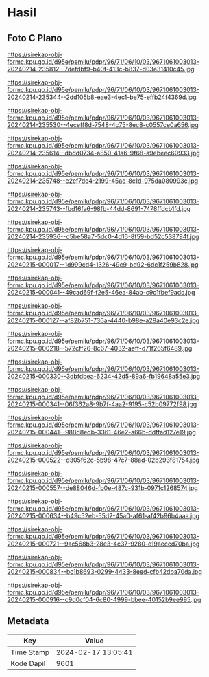 # Hasil

## Foto C Plano

https://sirekap-obj-formc.kpu.go.id/d95e/pemilu/pdpr/96/71/06/10/03/9671061003013-20240214-235812--7defdbf9-b40f-413c-b837-d03e31410c45.jpg

https://sirekap-obj-formc.kpu.go.id/d95e/pemilu/pdpr/96/71/06/10/03/9671061003013-20240214-235344--2dd105b8-eae3-4ec1-be75-effb24f4369d.jpg

https://sirekap-obj-formc.kpu.go.id/d95e/pemilu/pdpr/96/71/06/10/03/9671061003013-20240214-235530--4eceff8d-7548-4c75-8ec8-c0557ce0a656.jpg

https://sirekap-obj-formc.kpu.go.id/d95e/pemilu/pdpr/96/71/06/10/03/9671061003013-20240214-235614--dbdd0734-a850-41a6-9f68-a9ebeec60933.jpg

https://sirekap-obj-formc.kpu.go.id/d95e/pemilu/pdpr/96/71/06/10/03/9671061003013-20240214-235748--e2ef7de4-2199-45ae-8c1d-975da080993c.jpg

https://sirekap-obj-formc.kpu.go.id/d95e/pemilu/pdpr/96/71/06/10/03/9671061003013-20240214-235743--fbd16fa6-98fb-44dd-8691-7478ffdcb1fd.jpg

https://sirekap-obj-formc.kpu.go.id/d95e/pemilu/pdpr/96/71/06/10/03/9671061003013-20240214-235936--d5be58a7-5dc0-4d16-8f59-bd52c538794f.jpg

https://sirekap-obj-formc.kpu.go.id/d95e/pemilu/pdpr/96/71/06/10/03/9671061003013-20240215-000017--1d999cd4-1326-49c9-bd92-6dc1f259b828.jpg

https://sirekap-obj-formc.kpu.go.id/d95e/pemilu/pdpr/96/71/06/10/03/9671061003013-20240215-000041--49cad69f-f2e5-46ea-84ab-c9c1fbef9adc.jpg

https://sirekap-obj-formc.kpu.go.id/d95e/pemilu/pdpr/96/71/06/10/03/9671061003013-20240215-000127--af82b751-736a-4440-b98e-a28a40e93c2e.jpg

https://sirekap-obj-formc.kpu.go.id/d95e/pemilu/pdpr/96/71/06/10/03/9671061003013-20240215-000218--572cff26-8c67-4032-aeff-d71f265f6489.jpg

https://sirekap-obj-formc.kpu.go.id/d95e/pemilu/pdpr/96/71/06/10/03/9671061003013-20240215-000330--3dbfdbea-6234-42d5-89a6-fb19648a55e3.jpg

https://sirekap-obj-formc.kpu.go.id/d95e/pemilu/pdpr/96/71/06/10/03/9671061003013-20240215-000341--06f362a8-9b7f-4aa2-9195-c52b09772f98.jpg

https://sirekap-obj-formc.kpu.go.id/d95e/pemilu/pdpr/96/71/06/10/03/9671061003013-20240215-000441--988d8edb-3361-46e2-a66b-ddffad127e19.jpg

https://sirekap-obj-formc.kpu.go.id/d95e/pemilu/pdpr/96/71/06/10/03/9671061003013-20240215-000522--d305f62c-5b98-47c7-88ad-02b293f81754.jpg

https://sirekap-obj-formc.kpu.go.id/d95e/pemilu/pdpr/96/71/06/10/03/9671061003013-20240215-000557--de88046d-fb0e-487c-931b-0971c1268574.jpg

https://sirekap-obj-formc.kpu.go.id/d95e/pemilu/pdpr/96/71/06/10/03/9671061003013-20240215-000634--b49c52eb-55d2-45a0-af61-af42b96b4aaa.jpg

https://sirekap-obj-formc.kpu.go.id/d95e/pemilu/pdpr/96/71/06/10/03/9671061003013-20240215-000721--9ac568b3-28e3-4c37-9280-e19aeccd70ba.jpg

https://sirekap-obj-formc.kpu.go.id/d95e/pemilu/pdpr/96/71/06/10/03/9671061003013-20240215-000834--bc1b8693-0299-4433-8eed-cfb42dba70da.jpg

https://sirekap-obj-formc.kpu.go.id/d95e/pemilu/pdpr/96/71/06/10/03/9671061003013-20240215-000916--c9d0cf04-6c80-4999-bbee-40152b9ee995.jpg


## Metadata

| Key        | Value               |
| ---------- | ------------------- |
| Time Stamp | 2024-02-17 13:05:41 |
| Kode Dapil | 9601                |



